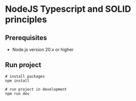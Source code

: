 # NodeJS Typescript and SOLID principles

## Prerequisites

- Node.js version 20.x or higher

## Run project

```
# install packages
npm install

# run project in development
npm run dev
```
